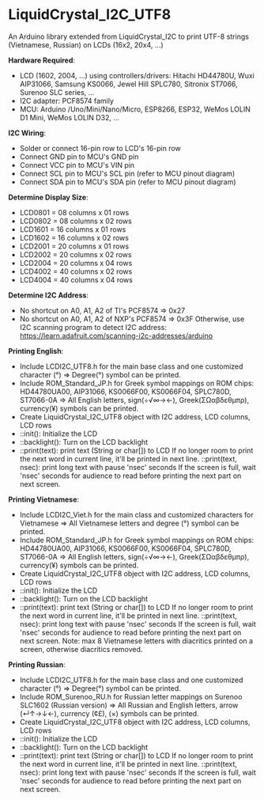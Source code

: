 # LiquidCrystal_I2C_UTF8
An Arduino library extended from LiquidCrystal_I2C to print UTF-8 strings (Vietnamese, Russian) on LCDs (16x2, 20x4, ...)

**Hardware Required**:
- LCD (1602, 2004, ...) using controllers/drivers:
  Hitachi HD44780U, Wuxi AIP31066, Samsung KS0066, Jewel Hill SPLC780, Sitronix ST7066, Surenoo SLC series, ...
- I2C adapter: PCF8574 family
- MCU: Arduino /Uno/Mini/Nano/Micro, ESP8266, ESP32, WeMos LOLIN D1 Mini, WeMos LOLIN D32, ...

**I2C Wiring**:
- Solder or connect 16-pin row to LCD's 16-pin row
- Connect GND pin to MCU's GND pin
- Connect VCC pin to MCU's VIN pin
- Connect SCL pin to MCU's SCL pin (refer to MCU pinout diagram)
- Connect SDA pin to MCU's SDA pin (refer to MCU pinout diagram)

**Determine Display Size**:
- LCD0801 = 08 columns x 01 rows
- LCD0802 = 08 columns x 02 rows
- LCD1601 = 16 columns x 01 rows
- LCD1602 = 16 columns x 02 rows
- LCD2001 = 20 columns x 01 rows
- LCD2002 = 20 columns x 02 rows
- LCD2004 = 20 columns x 04 rows
- LCD4002 = 40 columns x 02 rows
- LCD4004 = 40 columns x 04 rows

**Determine I2C Address**:
- No shortcut on A0, A1, A2 of TI's PCF8574 => 0x27
- No shortcut on A0, A1, A2 of NXP's PCF8574 => 0x3F
Otherwise, use I2C scanning program to detect I2C address:
https://learn.adafruit.com/scanning-i2c-addresses/arduino

**Printing English**:
- Include LCDI2C_UTF8.h for the main base class and one customized character (°)
  => Degree(°) symbol can be printed.
- Include ROM_Standard_JP.h for Greek symbol mappings on ROM chips:
  HD44780UA00, AIP31066, KS0066F00, KS0066F04, SPLC780D, ST7066-0A
  => All English letters, sign(÷√∞→←), Greek(ΣΩαβδεθμπρ), currency(¥) symbols can be printed.
- Create LiquidCrystal_I2C_UTF8 object with I2C address, LCD columns, LCD rows
- ::init(): Initialize the LCD
- ::backlight(): Turn on the LCD backlight
- ::print(text): print text (String or char[]) to LCD
  If no longer room to print the next word in current line, it'll be printed in next line.
  ::print(text, nsec): print long text with pause 'nsec' seconds
  If the screen is full, wait 'nsec' seconds for audience to read before printing the next part on next screen.

**Printing Vietnamese**:
- Include LCDI2C_Viet.h for the main class and customized characters for Vietnamese
    => All Vietnamese letters and degree (°) symbol can be printed.
- Include ROM_Standard_JP.h for Greek symbol mappings on ROM chips:
  HD44780UA00, AIP31066, KS0066F00, KS0066F04, SPLC780D, ST7066-0A
  => All English letters, sign(÷√∞→←), Greek(ΣΩαβδεθμπρ), currency(¥) symbols can be printed.
- Create LiquidCrystal_I2C_UTF8 object with I2C address, LCD columns, LCD rows
- ::init(): Initialize the LCD
- ::backlight(): Turn on the LCD backlight
- ::print(text): print text (String or char[]) to LCD
  If no longer room to print the next word in current line, it'll be printed in next line.
  ::print(text, nsec): print long text with pause 'nsec' seconds
  If the screen is full, wait 'nsec' seconds for audience to read before printing the next part on next screen.
  Note: max 8 Vietnamese letters with diacritics printed on a screen, otherwise diacritics removed.

**Printing Russian**:
- Include LCDI2C_UTF8.h for the main base class and one customized character (°)
  => Degree(°) symbol can be printed.
- Include ROM_Surenoo_RU.h for Russian letter mappings on Surenoo SLC1602 (Russian version)
  => All Russian and English letters, arrow (↵↑→↓←), currency (¢£), (×) symbols can be printed.
- Create LiquidCrystal_I2C_UTF8 object with I2C address, LCD columns, LCD rows
- ::init(): Initialize the LCD
- ::backlight(): Turn on the LCD backlight
- ::print(text): print text (String or char[]) to LCD
  If no longer room to print the next word in current line, it'll be printed in next line.
  ::print(text, nsec): print long text with pause 'nsec' seconds
  If the screen is full, wait 'nsec' seconds for audience to read before printing the next part on next screen.
